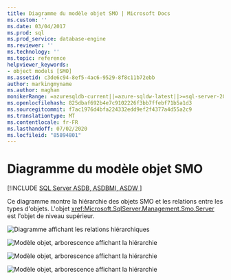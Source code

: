 ```yaml
---
title: Diagramme du modèle objet SMO | Microsoft Docs
ms.custom: ''
ms.date: 03/04/2017
ms.prod: sql
ms.prod_service: database-engine
ms.reviewer: ''
ms.technology: ''
ms.topic: reference
helpviewer_keywords:
- object models [SMO]
ms.assetid: c3de6c94-8ef5-4ac6-9529-8f8c11b72ebb
author: markingmyname
ms.author: maghan
monikerRange: =azuresqldb-current||=azure-sqldw-latest||>=sql-server-2016||=sqlallproducts-allversions||>=sql-server-linux-2017||=azuresqldb-mi-current
ms.openlocfilehash: 825dbaf692b4e7c9102226f3bb7ffebf71b5a1d3
ms.sourcegitcommit: f7ac1976d4bfa224332edd9ef2f4377a4d55a2c9
ms.translationtype: MT
ms.contentlocale: fr-FR
ms.lasthandoff: 07/02/2020
ms.locfileid: "85894801"
---
```

# <a name="smo-object-model-diagram"></a>Diagramme du modèle objet SMO
[!INCLUDE [SQL Server ASDB, ASDBMI, ASDW ](../../includes/applies-to-version/sql-asdb-asdbmi-asdw.md)]

  Ce diagramme montre la hiérarchie des objets SMO et les relations entre les types d'objets. L'objet <xref:Microsoft.SqlServer.Management.Smo.Server> est l'objet de niveau supérieur.  
  
 ![Diagramme affichant les relations hiérarchiques](../../relational-databases/server-management-objects-smo/media/object-diagram.gif "Diagramme affichant les relations hiérarchiques")  
  
 ![Modèle objet, arborescence affichant la hiérarchie](../../relational-databases/server-management-objects-smo/media/object-diagram-02.gif "Modèle objet, arborescence affichant la hiérarchie")  
  
 ![Modèle objet, arborescence affichant la hiérarchie](../../relational-databases/server-management-objects-smo/media/object-diagram-03.gif "Modèle objet, arborescence affichant la hiérarchie")  
  
 ![Modèle objet, arborescence affichant la hiérarchie](../../relational-databases/server-management-objects-smo/media/object-diagram-04.gif "Modèle objet, arborescence affichant la hiérarchie")  
  
  

